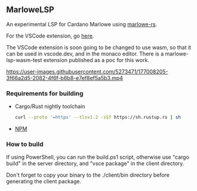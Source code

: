 ## MarloweLSP

An experimental LSP for Cardano Marlowe using [marlowe-rs](https://github.com/OlofBlomqvist/marlowe_rust).

For the VSCode extension, go [here](https://marketplace.visualstudio.com/items?itemName=OlofBlomqvist.marlowelsp).

The VSCode extension is soon going to be changed to use wasm, so that it can be used in vscode.dev, and in the monaco editor. There is a marlowe-lsp-wasm-test extension published as a poc for this work.

https://user-images.githubusercontent.com/5273471/177008205-3f66a2d5-2082-4f6f-b6b8-e7ef8ef5a5b3.mp4

### Requirements for building

* Cargo/Rust nightly toolchain
   ```bash
   curl --proto '=https' --tlsv1.2 -sSf https://sh.rustup.rs | sh
   ```

* [NPM](https://www.npmjs.com/)

### How to build

If using PowerShell, you can run the build.ps1 script,
otherwise use "cargo build" in the server directory,
and "vsce package" in the client directory.

Don't forget to copy your binary to the ./client/bin directory before generating the client package.







